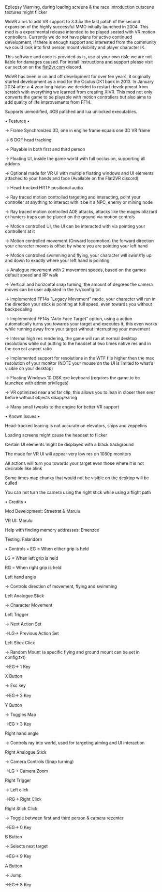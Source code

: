 Epilepsy Warning, during loading screens & the race introduction cutscene textures might flicker

WoVR aims to add VR support to 3.3.5a the last patch of the second expansion of the highly successful MMO initially launched in 2004.
This mod is a experimental release intended to be played seated with VR motion controllers.
Currently we do not have plans for active continued development, if there is enough support and interested from the community we could look into first person mount visibility and player character IK.

This software and code is provided as is, use at your own risk; we are not liable for damages caused.
For install instructions and support please visit our section on the [flat2vr.com](https://flat2vr.com) discord.

WoVR has been in on and off development for over ten years, it originally started development as a mod for the Oculus DK1 back in 2013.
In January 2024 after a 4 year long hiatus we decided to restart development from scratch with everything we learned from creating XIVR.
This mod not only converts the game to be playable with motion controllers but also aims to add quality of life improvements from FF14.

Supports unmodified, 4GB patched and lua unlocked executables.

• Features •

→ Frame Synchronized 3D, one in engine frame equals one 3D VR frame

→ 6 DOF head tracking

→ Playable in both first and third person

→ Floating UI, inside the game world with full occlusion, supporting all addons

→ Optional made for VR UI with multiple floating windows and UI elements attached to your hands and face (Available on the Flat2VR discord)

→ Head-tracked HRTF positional audio

→ Ray traced motion controlled targeting and interacting, point your controller at anything to interact with it be it a NPC, enemy or mining node

→ Ray traced motion controlled AOE attacks, attacks like the mages blizzard or hunters traps can be placed on the ground via motion controls

→ Motion controlled UI, the UI can be interacted with via pointing your controllers at it

→ Motion controlled movement (Onward locomotion) the forward direction your character moves is offset by where you are pointing your left hand

→ Motion controlled swimming and flying, your character will swim/fly up and down to exactly where your left hand is pointing

→ Analogue movement with 2 movement speeds, based on the games default speed and RP walk

→ Vertical and horizontal snap turning, the amount of degrees the camera moves can be user adjusted in the /vr/config.txt

→ Implemented FF14s "Legacy Movement" mode, your character will run in the direction your stick is pointing at full speed, even towards you without backpedaling

→ Implemented FF14s "Auto Face Target" option, using a action automatically turns you towards your target and executes it, this even works while running away from your target without
interrupting your movement

→ Internal high res rendering, the game will run at normal desktop resolutions while out putting to the headset at two times native res and in the correct aspect ratio

→ Implemented support for resolutions in the WTF file higher then the max resolution of your monitor (NOTE your mouse on the UI is limited to what's visible on your desktop)

→ Floating Windows 10 OSK.exe keyboard (requires the game to be launched with admin privileges)

→ VR optimized near and far clip, this allows you to lean in closer then ever before without objects disappearing

→ Many small tweaks to the engine for better VR support 


• Known Issues • 

Head-tracked leaning is not accurate on elevators, ships and zeppelins

Loading screens might cause the headset to flicker

Certain UI elements might be displayed with a black background

The made for VR UI will appear very low res on 1080p monitors

All actions will turn you towards your target even those where it is not desirable like blink

Some times map chunks that would not be visible on the desktop will be culled

You can not turn the camera using the right stick while using a flight path


• Credits • 

Mod Development: Streetrat & Marulu

VR UI: Marulu

Help with finding memory addresses: Emenzed

Testing: Falandorn


• Controls • 
EG = When either grip is held

LG = When left  grip is held

RG = When right grip is held


Left hand angle

→ Controls direction of movement, flying and swimming

Left Analogue Stick 

→ Character Movement

Left Trigger

→ Next Action Set

→LG→ Previous Action Set

Left Stick Click

→ Random Mount (a specific flying and ground mount can be set in config.txt)

→EG→ 1 Key

X Button

→ Esc key

→EG→ 2 Key　

Y Button

→ Toggles Map

→EG→ 3 Key


Right hand angle

→ Controls ray into world, used for targeting aiming and UI interaction

Right Analogue Stick 

→ Camera Controls (Snap turning)

→LG→ Camera Zoom

Right Trigger

→ Left click

→RG→ Right Click

Right Stick Click

→ Toggle between first and third person & camera recenter

→EG→ 0 Key

B Button

→ Selects next target

→EG→ 9 Key　

A Button

→ Jump

→EG→ 8 Key

